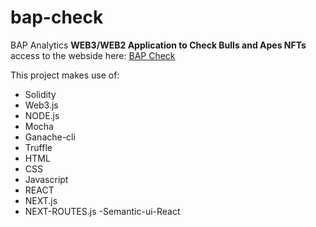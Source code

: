# bap-check
BAP Analytics
**WEB3/WEB2 Application to Check Bulls and Apes NFTs**
access to the webside here: [BAP Check](https://bap-check.vercel.app/)

This project makes use of: 
- Solidity
- Web3.js
- NODE.js
- Mocha
- Ganache-cli
- Truffle
- HTML
- CSS
- Javascript
- REACT
- NEXT.js
- NEXT-ROUTES.js
-Semantic-ui-React

